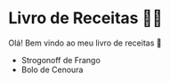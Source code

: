 # Livro de Receitas :man_cook:

Olá! Bem vindo ao meu livro de receitas :wave:

- Strogonoff de Frango
- Bolo de Cenoura
